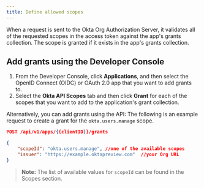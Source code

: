 ```yaml
---
title: Define allowed scopes
---
```

When a request is sent to the Okta Org Authorization Server, it validates all of the requested scopes in the access token against the app's grants collection. The scope is granted if it exists in the app's grants collection.

## Add grants using the Developer Console
1. From the Developer Console, click **Applications**, and then select the OpenID Connect (OIDC) or OAuth 2.0 app that you want to add grants to.
2. Select the **Okta API Scopes** tab and then click **Grant** for each of the scopes that you want to add to the application's grant collection. 

Alternatively, you can add grants using the API:
The following is an example request to create a grant for the `okta.users.manage` scope.

```json
POST /api/v1/apps/{{clientID}}/grants

{
    "scopeId": "okta.users.manage", //one of the available scopes
    "issuer": "https://example.oktapreview.com"  //your Org URL
}
```
> **Note:** The list of available values for `scopeId` can be found in the <GuideLink link="../scopes">Scopes</GuideLink> section.

<NextSectionLink/>
